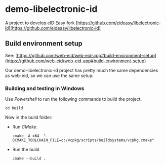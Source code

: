 # demo-libelectronic-id
A project to develop eID Easy fork [https://github.com/eideasy/libelectronic-id](https://github.com/eideasy/libelectronic-id)

## Build environment setup
See: [https://github.com/web-eid/web-eid-app#build-environment-setup](https://github.com/web-eid/web-eid-app#build-environment-setup)

Our demo-libelectronic-id project has pretty much the same dependencies as web-eid, so we can use the same setup.

### Building and testing in Windows

Use _Powershell_ to run the following commands to build the project.

``cd build ``

Now in the build folder:
- Run _CMake_:

      cmake -A x64  "-DCMAKE_TOOLCHAIN_FILE=c:/vcpkg/scripts/buildsystems/vcpkg.cmake"

- Run the build

      cmake --build . 